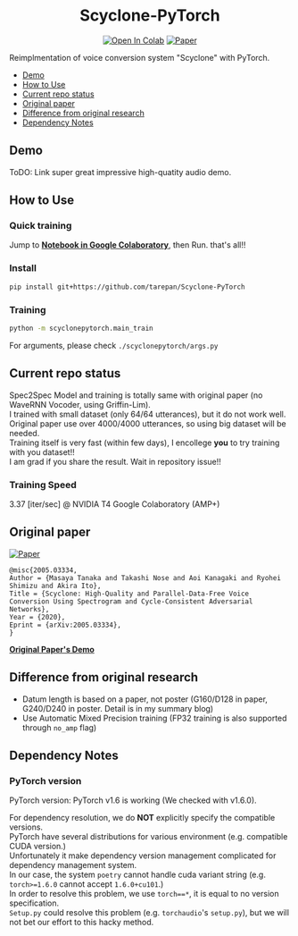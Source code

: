 <div align="center">

# Scyclone-PyTorch <!-- omit in toc -->
[![Open In Colab](https://colab.research.google.com/assets/colab-badge.svg)][notebook]
[![Paper](http://img.shields.io/badge/paper-arxiv.2005.03334-B31B1B.svg)][paper]  

</div>

Reimplmentation of voice conversion system "Scyclone" with PyTorch.

<!-- generated by [Markdown All in One](https://marketplace.visualstudio.com/items?itemName=yzhang.markdown-all-in-one) -->
- [Demo](#demo)
- [How to Use](#how-to-use)
- [Current repo status](#current-repo-status)
- [Original paper](#original-paper)
- [Difference from original research](#difference-from-original-research)
- [Dependency Notes](#dependency-notes)

## Demo
ToDO: Link super great impressive high-quatity audio demo.

## How to Use
### Quick training <!-- omit in toc -->
Jump to **[Notebook in Google Colaboratory][notebook]**, then Run. that's all!!  

### Install <!-- omit in toc -->
```bash
pip install git+https://github.com/tarepan/Scyclone-PyTorch
```

### Training <!-- omit in toc -->
```bash
python -m scyclonepytorch.main_train
```
For arguments, please check `./scyclonepytorch/args.py` 

## Current repo status
Spec2Spec Model and training is totally same with original paper (no WaveRNN Vocoder, using Griffin-Lim).  
I trained with small dataset (only 64/64 utterances), but it do not work well.  
Original paper use over 4000/4000 utterances, so using big dataset will be needed.  
Training itself is very fast (within few days), I encollege **you** to try training with you dataset!!  
I am grad if you share the result. Wait in repository issue!!  

### Training Speed <!-- omit in toc -->
3.37 [iter/sec] @ NVIDIA T4 Google Colaboratory (AMP+)

## Original paper
[![Paper](http://img.shields.io/badge/paper-arxiv.2005.03334-B31B1B.svg)][paper]  
<!-- https://arxiv2bibtex.org/?q=2005.03334&format=bibtex -->
```
@misc{2005.03334,
Author = {Masaya Tanaka and Takashi Nose and Aoi Kanagaki and Ryohei Shimizu and Akira Ito},
Title = {Scyclone: High-Quality and Parallel-Data-Free Voice Conversion Using Spectrogram and Cycle-Consistent Adversarial Networks},
Year = {2020},
Eprint = {arXiv:2005.03334},
}
```

**[Original Paper's Demo](http://www.spcom.ecei.tohoku.ac.jp/nose/research/scyclone_202001/)**

## Difference from original research
- Datum length is based on a paper, not poster (G160/D128 in paper, G240/D240 in poster. Detail is in my summary blog)
- Use Automatic Mixed Precision training (FP32 training is also supported through `no_amp` flag)

## Dependency Notes
### PyTorch version <!-- omit in toc -->
PyTorch version: PyTorch v1.6 is working (We checked with v1.6.0).  

For dependency resolution, we do **NOT** explicitly specify the compatible versions.  
PyTorch have several distributions for various environment (e.g. compatible CUDA version.)  
Unfortunately it make dependency version management complicated for dependency management system.  
In our case, the system `poetry` cannot handle cuda variant string (e.g. `torch>=1.6.0` cannot accept `1.6.0+cu101`.)  
In order to resolve this problem, we use `torch==*`, it is equal to no version specification.  
`Setup.py` could resolve this problem (e.g. `torchaudio`'s `setup.py`), but we will not bet our effort to this hacky method.  

[paper]:https://arxiv.org/abs/2005.03334
[notebook]:https://colab.research.google.com/github/tarepan/Scyclone-PyTorch/blob/main/Scyclone_PyTorch.ipynb